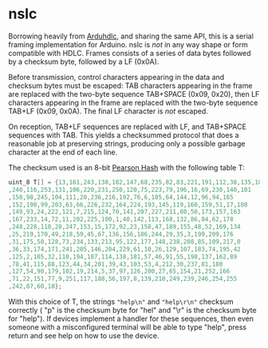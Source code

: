 # nslc

Borrowing heavily from [Arduhdlc](https://github.com/jarkko-hautakorpi/Arduhdlc), and sharing the same API,
this is a serial framing implementation for Arduino. nslc is *not* in any way shape or form compatible with HDLC.
Frames consists of a series of data bytes followed by a checksum byte, followed by a LF (0x0A).

Before transmission, control characters appearing in the data and checksum bytes must be escaped: 
  TAB characters appearing in the frame are replaced with the two-byte sequence  TAB+SPACE (0x09, 0x20), then
  LF characters appearing in the frame are replaced with the two-byte sequence TAB+LF (0x09, 0x0A).
The final LF character is *not* escaped.

On reception, TAB+LF sequences are replaced with LF, and TAB+SPACE sequences with TAB. This yields a checksummed protocol that does a reasonable job at preserving strings, producing only a possible garbage character
at the end of each line.

The checksum used is an 8-bit [Pearson Hash](https://en.wikipedia.org/wiki/Pearson_hashing) with the following table T:
```c++
uint_8 T[] = {13,161,243,130,182,147,68,235,82,83,221,191,112,38,135,184,143,206
,240,116,253,131,106,220,231,250,120,75,223,79,196,16,69,230,140,101
,150,98,245,104,111,20,236,216,192,76,6,185,64,144,12,96,94,165
,152,190,99,203,63,66,226,232,164,224,193,145,119,160,159,51,17,108
,149,93,24,222,121,7,215,124,70,141,207,227,211,80,50,173,157,163
,167,233,14,72,11,202,225,100,1,40,142,113,168,132,86,84,62,178
,248,228,118,28,247,153,15,172,92,23,158,47,189,155,48,52,169,134
,25,219,170,49,218,59,45,67,136,156,186,244,29,35,3,199,209,176
,31,175,58,128,73,234,133,213,95,122,177,148,238,208,85,109,217,0
,36,33,174,171,241,205,146,204,229,61,10,26,129,107,183,74,195,42
,125,2,105,32,110,194,187,114,138,181,57,46,91,55,198,137,162,89
,78,41,115,88,123,44,34,201,39,43,103,53,4,212,30,237,81,180
,127,54,90,179,102,19,214,5,37,97,126,200,27,65,154,21,252,166
,71,22,151,77,9,251,117,188,56,197,8,139,210,249,239,246,254,255
,242,87,60,18};
```

With this choice of T, the strings 
`"help\n"` and 
`"help\r\n"` checksum correctly ( "p" is the checksum byte for "hel" and "\r" is the checksum byte for "help").
If devices implement a handler for these sequences, then even someone with a misconfigured terminal
will be able to type "help", press return and see help on how to use the device.
